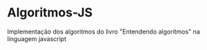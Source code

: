 # Algoritmos-JS

Implementação dos algoritmos do livro "Entendendo algoritmos" na linguagem javascript
